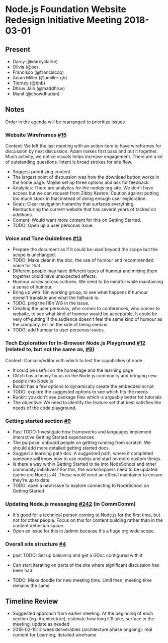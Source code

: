 # Node.js Foundation Website Redesign Initiative Meeting 2018-03-01

## Present

* Darcy (@darcyclarke)
* Olivia (@oe)
* Francisco (@franciscop)
* Adam Miller (@amiller-gh)
* Tierney (@bnb)
* Dhruv Jain (@maddhruv)
* Manil (@chowdhurian)

## Notes

Order in the agenda will be rearranged to prioritize issues

### Website Wireframes [#15](https://github.com/nodejs/website-redesign/issues/15)

Context: We left the last meeting with an action item to have wireframes for discussion by next discussion. Adam makes first pass and put it together. Much activity, we notice visuals helps increase engagement. There are a lot of outstanding questions. Intent is broad strokes for site flow.

* Suggest prioritizing content.
* The largest point of discussion was how the download button works in the home page. Maybe set up three options and ask for feedback.
* Analytics: There are analytics for the nodejs org site. We don't have access but we can request from Zibby Keaton. Caution against putting too much stock in that instead of doing enough user exploration.
* Goals: Clear navigation hierarchy that surfaces everything. Restructuring the current website that has several years of tacked on additions.
* Content: Would want more content for this on Getting Started.
* TODO: Open up a user personas issue.

### Voice and Tone Guidelines [#13](https://github.com/nodejs/website-redesign/issues/13)

* Prepare the document as if it could be used beyond the scope but the scope is unchanged.
* TODO: Make clear in the doc, the use of humour and recommended voice for that.
* Different people may have different types of humour and mixing them together could have unexpected effects.
* Humour varies across cultures. We need to be mindful while maintaining a sense of humour.
* Bring up with i18n working group, to see what happens if humour doesn't translate and what the fallback is.
* TODO: ping the i18n WG in the issue.
* Creating the user personas, who comes to conferences, who comes to website, to see what kind of humour would be acceptable. It could be very off-putting if the audience doesn't feel the same kind of humour as the company. Err on the side of being serious.
* TODO: add humour to user personas issues.

### Tech Exploration for In-Browser Node.js Playground [#12](https://github.com/nodejs/website-redesign/issues/12) (related to, but not the same as, [#9](https://github.com/nodejs/website-redesign/issues/9))

Context: Console/editor with which to test the capabilities of node.

* It could be useful on the homepage and the learning page
* Glitch has a heavy focus on the Node.js community and bringing new people into Node.js
* Runkit has a few options to dynamically create the embedded script
* TODO: explore the suggested options to see which fits the needs
* Runkit: you don't see package files which is arguably better for tutorials
* The objective: We need to identify the feature set that best satisfies the needs of the code playground.

### Getting started section [#9](https://github.com/nodejs/website-redesign/issues/9)

* Past TODO: Investigate how frameworks and languages implement interactive Getting Started experiences
* The purpose: onboard people on getting running from scratch. We should add more detailed getting started docs.
* Suggest a learning path doc. A suggested path, where if completed someone will know how to use nodejs and start on more custom things.
* Is there a way within Getting Started to tie into NodeSchool and other community initiatives? For this, the workshoppers need to be updated (some are Node.js 4). These would need an official maintainer to ensure they're up to date.
* TODO: open a new issue to explore connecting to NodeSchool on Getting Started

### Updating Node.js messaging [#242](https://github.com/nodejs/community-committee/issues/242) (in CommComm)

* It's good for a technical person coming to Node.js for the first time, but not for other people. Focus on this for content building rather than in the content definition space.
* Open an issue for this in /admin because it's a huge org wide scope.

### Overall site structure [#4](https://github.com/nodejs/website-redesign/issues/4)

* past TODO: Set up balsamiq and get a GDoc configured with it

* Can start iterating on parts of the site where significant discussion has been had.
* TODO: Make doodle for new meeting time. Until then, meeting time remains the same

## Timeline Review

* Suggested approach from earlier meeting: At the beginning of each section (eg. Architecture), estimate how long it'll take, surface in the meeting, update as needed
* 2018-02-15: 2 week deliverables (architecture phase ongoing): real content for Learning, detailed wireframe